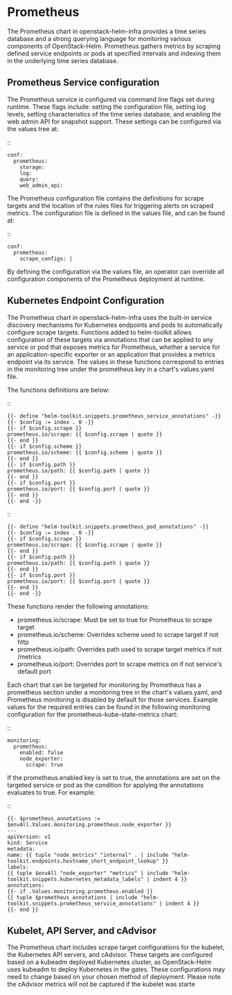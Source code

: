 Prometheus
==========

The Prometheus chart in openstack-helm-infra provides a time series database and
a strong querying language for monitoring various components of OpenStack-Helm.
Prometheus gathers metrics by scraping defined service endpoints or pods at
specified intervals and indexing them in the underlying time series database.

Prometheus Service configuration
--------------------------------

The Prometheus service is configured via command line flags set during runtime.
These flags include: setting the configuration file, setting log levels, setting
characteristics of the time series database, and enabling the web admin API for
snapshot support.  These settings can be configured via the values tree at:

::

    conf:
      prometheus:
        storage:
        log:
        query:
        web_admin_api:

The Prometheus configuration file contains the definitions for scrape targets
and the location of the rules files for triggering alerts on scraped metrics.
The configuration file is defined in the values file, and can be found at:

::

    conf:
      prometheus:
        scrape_configs: |

By defining the configuration via the values file, an operator can override all
configuration components of the Prometheus deployment at runtime.

Kubernetes Endpoint Configuration
---------------------------------

The Prometheus chart in openstack-helm-infra uses the built-in service discovery
mechanisms for Kubernetes endpoints and pods to automatically configure scrape
targets.  Functions added to helm-toolkit allows configuration of these targets
via annotations that can be applied to any service or pod that exposes metrics
for Prometheus, whether a service for an application-specific exporter or an
application that provides a metrics endpoint via its service. The values in
these functions correspond to entries in the monitoring tree under the
prometheus key in a chart's values.yaml file.


The functions definitions are below:

::

    {{- define "helm-toolkit.snippets.prometheus_service_annotations" -}}
    {{- $config := index . 0 -}}
    {{- if $config.scrape }}
    prometheus.io/scrape: {{ $config.scrape | quote }}
    {{- end }}
    {{- if $config.scheme }}
    prometheus.io/scheme: {{ $config.scheme | quote }}
    {{- end }}
    {{- if $config.path }}
    prometheus.io/path: {{ $config.path | quote }}
    {{- end }}
    {{- if $config.port }}
    prometheus.io/port: {{ $config.port | quote }}
    {{- end }}
    {{- end -}}

::

    {{- define "helm-toolkit.snippets.prometheus_pod_annotations" -}}
    {{- $config := index . 0 -}}
    {{- if $config.scrape }}
    prometheus.io/scrape: {{ $config.scrape | quote }}
    {{- end }}
    {{- if $config.path }}
    prometheus.io/path: {{ $config.path | quote }}
    {{- end }}
    {{- if $config.port }}
    prometheus.io/port: {{ $config.port | quote }}
    {{- end }}
    {{- end -}}

These functions render the following annotations:

- prometheus.io/scrape:  Must be set to true for Prometheus to scrape target
- prometheus.io/scheme:  Overrides scheme used to scrape target if not http
- prometheus.io/path:    Overrides path used to scrape target metrics if not /metrics
- prometheus.io/port:    Overrides port to scrape metrics on if not service's default port

Each chart that can be targeted for monitoring by Prometheus has a prometheus
section under a monitoring tree in the chart's values.yaml, and Prometheus
monitoring is disabled by default for those services.  Example values for the
required entries can be found in the following monitoring configuration for the
prometheus-kube-state-metrics chart:

::

    monitoring:
      prometheus:
        enabled: false
        node_exporter:
          scrape: true

If the prometheus.enabled key is set to true, the annotations are set on the
targeted service or pod as the condition for applying the annotations evaluates
to true.  For example:

::

    {{- $prometheus_annotations := $envAll.Values.monitoring.prometheus.node_exporter }}
    ---
    apiVersion: v1
    kind: Service
    metadata:
    name: {{ tuple "node_metrics" "internal" . | include "helm-toolkit.endpoints.hostname_short_endpoint_lookup" }}
    labels:
    {{ tuple $envAll "node_exporter" "metrics" | include "helm-toolkit.snippets.kubernetes_metadata_labels" | indent 4 }}
    annotations:
    {{- if .Values.monitoring.prometheus.enabled }}
    {{ tuple $prometheus_annotations | include "helm-toolkit.snippets.prometheus_service_annotations" | indent 4 }}
    {{- end }}

Kubelet, API Server, and cAdvisor
---------------------------------

The Prometheus chart includes scrape target configurations for the kubelet, the
Kubernetes API servers, and cAdvisor.  These targets are configured based on
a kubeadm deployed Kubernetes cluster, as OpenStack-Helm uses kubeadm to deploy
Kubernetes in the gates.  These configurations may need to change based on your
chosen method of deployment.  Please note the cAdvisor metrics will not be
captured if the kubelet was starte
